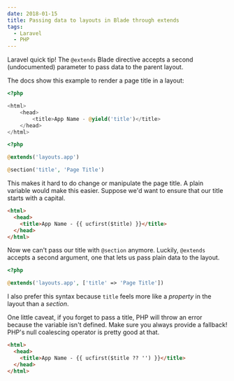 ```yaml
---
date: 2018-01-15
title: Passing data to layouts in Blade through extends
tags:
  - Laravel
  - PHP
---
```


Laravel quick tip! The `@extends` Blade directive accepts a second (undocumented) parameter to pass data to the parent layout.

<!--more-->

The docs show this example to render a page title in a layout:

```php
<?php

<html>
    <head>
        <title>App Name - @yield('title')</title>
    </head>
</html>
```

```php
<?php

@extends('layouts.app')

@section('title', 'Page Title')
```

This makes it hard to do change or manipulate the page title. A plain variable would make this easier. Suppose we'd want to ensure that our title starts with a capital.

```html
<html>
  <head>
    <title>App Name - {{ ucfirst($title) }}</title>
  </head>
</html>
```

Now we can't pass our title with `@section` anymore. Luckily, `@extends` accepts a second argument, one that lets us pass plain data to the layout.

```php
<?php

@extends('layouts.app', ['title' => 'Page Title'])
```

I also prefer this syntax because `title` feels more like a _property_ in the layout than a _section_.

One little caveat, if you forget to pass a title, PHP will throw an error because the variable isn't defined. Make sure you always provide a fallback! PHP's null coalescing operator is pretty good at that.

```html
<html>
  <head>
    <title>App Name - {{ ucfirst($title ?? '') }}</title>
  </head>
</html>
```
